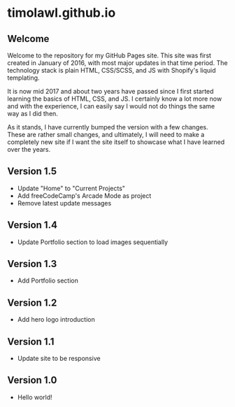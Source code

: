 # timolawl.github.io

## Welcome
Welcome to the repository for my GitHub Pages site. This site was first created in January of 2016, with most major updates in that time period. The technology stack is plain HTML, CSS/SCSS, and JS with Shopify's liquid templating.

It is now mid 2017 and about two years have passed since I first started learning the basics of HTML, CSS, and JS. I certainly know a lot more now and with the experience, I can easily say I would not do things the same way as I did then.

As it stands, I have currently bumped the version with a few changes. These are rather small changes, and ultimately, I will need to make a completely new site if I want the site itself to showcase what I have learned over the years.


## Version 1.5
  - Update "Home" to "Current Projects"
  - Add freeCodeCamp's Arcade Mode as project
  - Remove latest update messages

## Version 1.4
  - Update Portfolio section to load images sequentially

## Version 1.3
  - Add Portfolio section

## Version 1.2
  - Add hero logo introduction

## Version 1.1
  - Update site to be responsive

## Version 1.0
  - Hello world!
